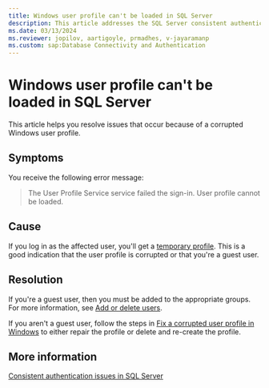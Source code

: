 ```yaml
---
title: Windows user profile can't be loaded in SQL Server
description: This article addresses the SQL Server consistent authentication issue related to the Windows user profile.
ms.date: 03/13/2024
ms.reviewer: jopilov, aartigoyle, prmadhes, v-jayaramanp
ms.custom: sap:Database Connectivity and Authentication
---
```


# Windows user profile can't be loaded in SQL Server

This article helps you resolve issues that occur because of a corrupted Windows user profile.

## Symptoms

You receive the following error message:

> The User Profile Service service failed the sign-in. User profile cannot be loaded.

## Cause

If you log in as the affected user, you'll get a [temporary profile](/windows/win32/shell/temporary-user-profiles). This is a good indication that the user profile is corrupted or that you're a guest user.

## Resolution

If you're a guest user, then you must be added to the appropriate groups. For more information, see [Add or delete users](/entra/fundamentals/add-users).

If you aren't a guest user, follow the steps in [Fix a corrupted user profile in Windows](https://support.microsoft.com/windows/fix-a-corrupted-user-profile-in-windows-1cf41c18-7ce3-12f9-8e1d-95896661c5c9) to either repair the profile or delete and re-create the profile.

## More information

[Consistent authentication issues in SQL Server](consistent-authentication-connectivity-issues.md)
